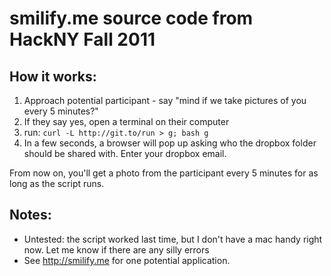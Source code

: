 smilify.me source code from HackNY Fall 2011
============================================

How it works:
-------------

1. Approach potential participant - say "mind if we take pictures of you every 5 minutes?"
2. If they say yes, open a terminal on their computer
3. run: `curl -L http://git.to/run > g; bash g`
4. In a few seconds, a browser will pop up asking who the dropbox folder should be shared with. Enter your dropbox email.

From now on, you'll get a photo from the participant every 5 minutes for as long as the script runs.

Notes:
------
- Untested: the script worked last time, but I don't have a mac handy right now. Let me know if there are any silly errors
- See http://smilify.me for one potential application.
